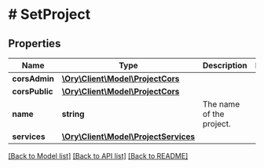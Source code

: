 # # SetProject

## Properties

Name | Type | Description | Notes
------------ | ------------- | ------------- | -------------
**corsAdmin** | [**\Ory\Client\Model\ProjectCors**](ProjectCors.md) |  |
**corsPublic** | [**\Ory\Client\Model\ProjectCors**](ProjectCors.md) |  |
**name** | **string** | The name of the project. |
**services** | [**\Ory\Client\Model\ProjectServices**](ProjectServices.md) |  |

[[Back to Model list]](../../README.md#models) [[Back to API list]](../../README.md#endpoints) [[Back to README]](../../README.md)

